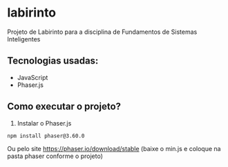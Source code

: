 # labirinto
Projeto de Labirinto para a disciplina de Fundamentos de Sistemas Inteligentes

## Tecnologias usadas:
- JavaScript
- Phaser.js

## Como executar o projeto?
1. Instalar o Phaser.js
```
npm install phaser@3.60.0
```
Ou pelo site https://phaser.io/download/stable
(baixe o min.js e coloque na pasta phaser conforme o projeto)
